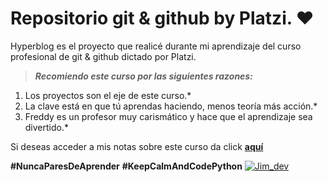 # Repositorio git & github by Platzi. ❤️
Hyperblog es el proyecto que realicé durante mi aprendizaje del curso profesional de git & github dictado por Platzi. 

> ***Recomiendo este curso por las siguientes razones:***
1. Los proyectos son el eje de este curso.*
2. La clave está en que tú aprendas haciendo, menos teoría más acción.*
3. Freddy es un profesor muy carismático y hace que el aprendizaje sea divertido.*

Si deseas acceder a mis notas sobre este curso da click **[aquí](http://https://www.notion.so/Curso-profesional-de-Git-y-GitHub-8bf9689c342a48a9b468490e36fb9bf9 "aquí")**

**#NuncaParesDeAprender**
**#KeepCalmAndCodePython**
[![Jim_dev](https://steemitimages.com/p/54TLbcUcnRm4iYtFdzVNy1kt3F2tvRShXkTnWxjMsremrSWRe1YJuNMx1TBdgy2b4Wift4c7Wf9LvbFcXuLBBTBeTz6bBMHzSpW8HUppJeAmcVCCeQdQtkvxSdMQKS4qHNwRn1DXT?format=match&mode=fit "Jim_dev")](http://https://steemitimages.com/p/54TLbcUcnRm4iYtFdzVNy1kt3F2tvRShXkTnWxjMsremrSWRe1YJuNMx1TBdgy2b4Wift4c7Wf9LvbFcXuLBBTBeTz6bBMHzSpW8HUppJeAmcVCCeQdQtkvxSdMQKS4qHNwRn1DXT?format=match&mode=fit "Jim_dev")


